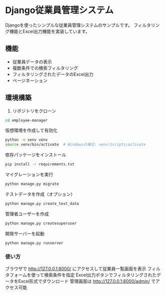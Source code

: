 # Django従業員管理システム

Djangoを使ったシンプルな従業員管理システムのサンプルです。
フィルタリング機能とExcel出力機能を実装しています。

## 機能

- 従業員データの表示
- 複数条件での検索フィルタリング
- フィルタリングされたデータのExcel出力
- ページネーション

## 環境構築

1. リポジトリをクローン
```bash
cd employee-manager
```

仮想環境を作成して有効化
```bash
python -m venv venv
source venv/bin/activate  # Windowsの場合: venv\Scripts\activate
```

依存パッケージをインストール

```bash
pip install -r requirements.txt
```

マイグレーションを実行

```bash
python manage.py migrate
```

テストデータを作成（オプション）

```bash
python manage.py create_test_data
```

管理者ユーザーを作成

```bash
python manage.py createsuperuser
```
開発サーバーを起動

```bash
python manage.py runserver
```

### 使い方

ブラウザで http://127.0.0.1:8000/ にアクセスして従業員一覧画面を表示
フィルタフォームを使って検索条件を指定
Excel出力ボタンでフィルタリングされたデータをExcel形式でダウンロード
管理画面は http://127.0.0.1:8000/admin/ でアクセス可能